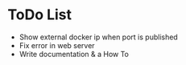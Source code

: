 # ToDo List
- Show external docker ip when port is published
- Fix error in web server
- Write documentation & a How To
